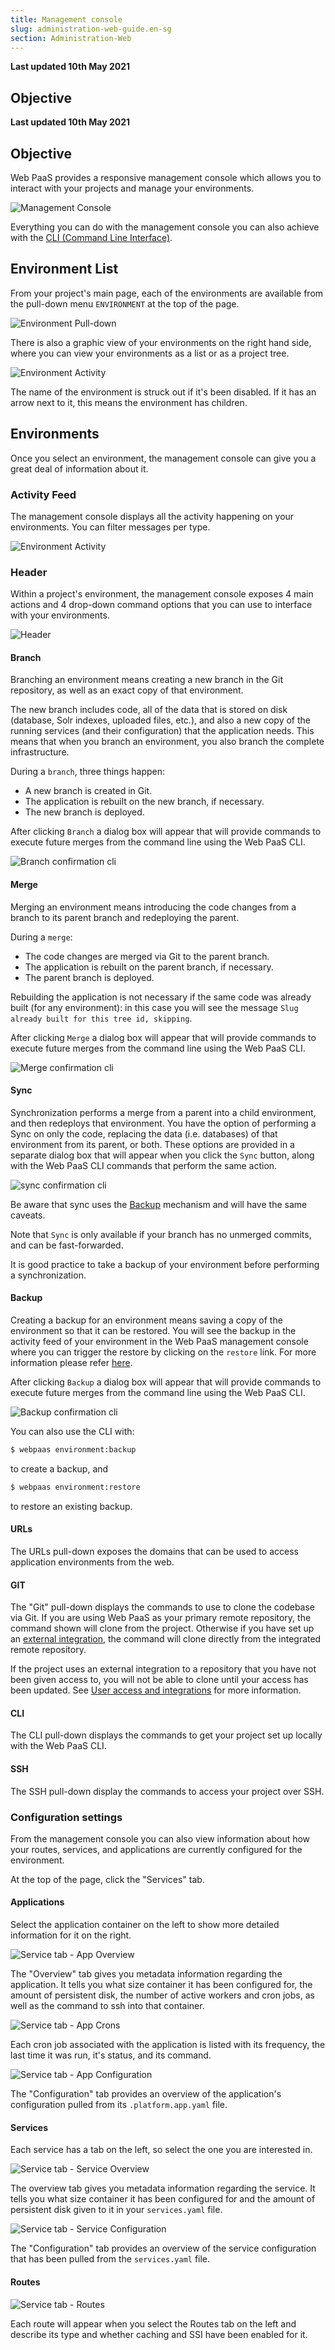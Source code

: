 ```yaml
---
title: Management console
slug: administration-web-guide.en-sg
section: Administration-Web
---
```


**Last updated 10th May 2021**



## Objective  

**Last updated 10th May 2021**


## Objective  

Web PaaS provides a responsive management console which allows you to interact with your projects and manage your environments.

![Management Console](images/project.png "0.5")

Everything you can do with the management console you can also achieve with the [CLI (Command Line Interface)](../development-cli).

## Environment List

From your project's main page, each of the environments are available from the pull-down menu `ENVIRONMENT` at the top of the page.

![Environment Pull-down](images/env-pulldown.png "0.4")

There is also a graphic view of your environments on the right hand side, where you can view your environments as a list or as a project tree.

![Environment Activity](images/environments.png "0.5")

The name of the environment is struck out if it's been disabled. If it has an arrow next to it, this means the environment has children.

## Environments

Once you select an environment, the management console can give you a great deal of information about it.

### Activity Feed

The management console displays all the activity happening on your environments. You can filter messages per type.

![Environment Activity](images/activity.png "0.5")

### Header

Within a project's environment, the management console exposes 4 main actions and 4 drop-down command options that you can use to interface with your environments.

![Header](images/header-new.png "0.5")

#### Branch

Branching an environment means creating a new branch in the Git repository, as well as an exact copy of that environment.

The new branch includes code, all of the data that is stored on disk (database, Solr indexes, uploaded files, etc.), and also a new copy of the running services (and their configuration) that the application needs. This means that when you branch an environment, you also branch the complete infrastructure.

During a `branch`, three things happen:

* A new branch is created in Git.
* The application is rebuilt on the new branch, if necessary.
* The new branch is deployed.

After clicking `Branch` a dialog box will appear that will provide commands to execute future merges from the command line using the Web PaaS CLI.

![Branch confirmation cli](images/header-branch-box.png "0.4")

#### Merge

Merging an environment means introducing the code changes from a branch to its parent branch and redeploying the parent.

During a `merge`:

* The code changes are merged via Git to the parent branch.
* The application is rebuilt on the parent branch, if necessary.
* The parent branch is deployed.

Rebuilding the application is not necessary if the same code was already built (for any environment): in this case you will see the message `Slug already built for this tree id, skipping`.

After clicking `Merge` a dialog box will appear that will provide commands to execute future merges from the command line using the Web PaaS CLI.

![Merge confirmation cli](images/header-merge-box.png "0.4")

#### Sync

Synchronization performs a merge from a parent into a child environment, and then redeploys that environment.
You have the option of performing a Sync on only the code, replacing the data (i.e. databases) of that environment from its parent, or both.
These options are provided in a separate dialog box that will appear when you click the `Sync` button, along with the Web PaaS CLI commands that perform the same action.

![sync confirmation cli](images/header-sync-box.png "0.4")

Be aware that sync uses the [Backup](../administration-backup-and-restore#backups-and-downtime) mechanism and will have the same caveats.

Note that `Sync` is only available if your branch has no unmerged commits, and can be fast-forwarded.

It is good practice to take a backup of your environment before performing a synchronization.

#### Backup

Creating a backup for an environment means saving a copy of the environment so that it can be restored. You will see the backup in the activity feed of your environment in the Web PaaS management console where you can trigger the restore by clicking on the `restore` link. For more information please refer [here](../administration-backup-and-restore).

After clicking `Backup` a dialog box will appear that will provide commands to execute future merges from the command line using the Web PaaS CLI.

![Backup confirmation cli](images/header-backup-box.png "0.4")

You can also use the CLI with:

```bash
$ webpaas environment:backup
```

to create a backup, and

```bash
$ webpaas environment:restore
```

to restore an existing backup.

#### URLs

The URLs pull-down exposes the domains that can be used to access application environments from the web.

#### GIT

The "Git" pull-down displays the commands to use to clone the codebase via Git. If you are using Web PaaS as your primary remote repository, the command shown will clone from the project. Otherwise if you have set up an [external integration](../integrations-source), the command will clone directly from the integrated remote repository.

If the project uses an external integration to a repository that you have not been given access to, you will not be able to clone until your access has been updated. See [User access and integrations](../administration-users#user-access-and-integrations) for more information.

#### CLI

The CLI pull-down displays the commands to get your project set up locally with the Web PaaS CLI.

#### SSH

The SSH pull-down display the commands to access your project over SSH.

### Configuration settings

From the management console you can also view information about how your routes, services, and applications are currently configured for the environment.

At the top of the page, click the "Services" tab.

#### Applications

Select the application container on the left to show more detailed information for it on the right.

![Service tab - App Overview](images/app-overview.png "0.7")

The "Overview" tab gives you metadata information regarding the application. It tells you what size container it has been configured for, the amount of persistent disk, the number of active workers and cron jobs, as well as the command to ssh into that container.

![Service tab - App Crons](images/app-crons.png "0.7")

Each cron job associated with the application is listed with its frequency, the last time it was run, it's status, and its command.

![Service tab - App Configuration](images/app-configuration.png "0.7")

The "Configuration" tab provides an overview of the application's configuration pulled from its `.platform.app.yaml` file.

#### Services

Each service has a tab on the left, so select the one you are interested in.

![Service tab - Service Overview](images/service-overview.png "0.7")

The overview tab gives you metadata information regarding the service. It tells you what size container it has been configured for and the amount of persistent disk given to it in your `services.yaml` file.

![Service tab - Service Configuration](images/service-configuration.png "0.7")

The "Configuration" tab provides an overview of the service configuration that has been pulled from the `services.yaml` file.

#### Routes

![Service tab - Routes](images/routes.png "0.7")

Each route will appear when you select the Routes tab on the left and describe its type and whether caching and SSI have been enabled for it.


